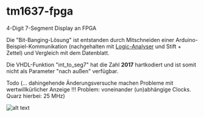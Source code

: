 # tm1637-fpga
4-Digit 7-Segment Display an FPGA

Die "Bit-Banging-Lösung" ist entstanden durch Mitschneiden einer Arduino-Beispiel-Kommunikation (nachgehalten mit [Logic-Analyser](https://www.saleae.com/de) und Stift + Zettel) und Vergleich mit dem Datenblatt.

Die VHDL-Funktion "int_to_seg7" hat die Zahl **2017** hartkodiert und ist somit nicht als Parameter "nach außen" verfügbar. 

Todo (... dahingehende Änderungsversuche machen Probleme mit wertwillkürlicher Anzeige !!! Problem: voneinander (un)abhängige Clocks. Quarz hierbei: 25 MHz)

![alt text](https://i.ebayimg.com/images/g/qf8AAOSw301aUlaS/s-l400.jpg "TM1637")
